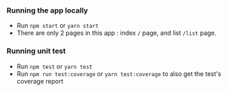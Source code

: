 ### Running the app locally

- Run `npm start` or `yarn start`
- There are only 2 pages in this app : index `/` page, and list `/list` page.

### Running unit test

- Run `npm test` or `yarn test`
- Run `npm run test:coverage` or `yarn test:coverage` to also get the test's coverage report
